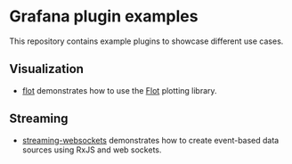# Grafana plugin examples

This repository contains example plugins to showcase different use cases.

## Visualization

- [flot](flot) demonstrates how to use the [Flot](http://www.flotcharts.org) plotting library.

## Streaming

- [streaming-websockets](streaming-websockets) demonstrates how to create event-based data sources using RxJS and web sockets.

